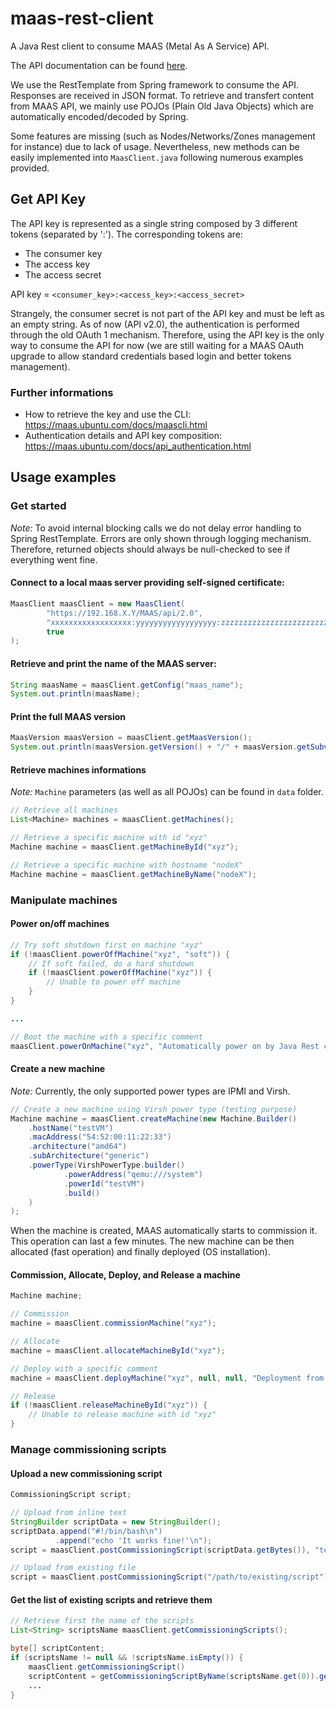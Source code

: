 # maas-rest-client
A Java Rest client to consume MAAS (Metal As A Service) API.

The API documentation can be found [here](https://maas.ubuntu.com/docs/api.html).

We use the RestTemplate from Spring framework to consume the API.
Responses are received in JSON format.
To retrieve and transfert content from MAAS API, we mainly use POJOs (Plain Old Java Objects) which are automatically encoded/decoded by Spring.

Some features are missing (such as Nodes/Networks/Zones management for instance) due to lack of usage. Nevertheless, new methods can be easily implemented into `MaasClient.java` following numerous examples provided. 

## Get API Key

The API key is represented as a single string composed by 3 different tokens (separated by ':'). The corresponding tokens are:

 - The consumer key
 - The access key
 - The access secret
 
API key = `<consumer_key>:<access_key>:<access_secret>`

Strangely, the consumer secret is not part of the API key and must be left as an empty string.
As of now (API v2.0), the authentication is performed through the old OAuth 1 mechanism.
Therefore, using the API key is the only way to consume the API for now (we are still waiting for a MAAS OAuth upgrade to allow standard credentials based login and better tokens management).

### Further informations

 * How to retrieve the key and use the CLI: https://maas.ubuntu.com/docs/maascli.html
 * Authentication details and API key composition: https://maas.ubuntu.com/docs/api_authentication.html

## Usage examples

### Get started

*Note:* To avoid internal blocking calls we do not delay error handling to Spring RestTemplate.
Errors are only shown through logging mechanism.
Therefore, returned objects should always be null-checked to see if everything went fine.


#### Connect to a local maas server providing self-signed certificate:

```java
MaasClient maasClient = new MaasClient(
        "https://192.168.X.Y/MAAS/api/2.0",
        "xxxxxxxxxxxxxxxxxx:yyyyyyyyyyyyyyyyyy:zzzzzzzzzzzzzzzzzzzzzzzzzzzzzzzz",
        true
);
```

#### Retrieve and print the name of the MAAS server:

```java
String maasName = maasClient.getConfig("maas_name");
System.out.println(maasName);
```

#### Print the full MAAS version

```java
MaasVersion maasVersion = maasClient.getMaasVersion();
System.out.println(maasVersion.getVersion() + "/" + maasVersion.getSubversion());
```


#### Retrieve machines informations

*Note:* `Machine` parameters (as well as all POJOs) can be found in `data` folder.

```java
// Retrieve all machines
List<Machine> machines = maasClient.getMachines();

// Retrieve a specific machine with id "xyz"
Machine machine = maasClient.getMachineById("xyz");

// Retrieve a specific machine with hostname "nodeX"
Machine machine = maasClient.getMachineByName("nodeX");
```

### Manipulate machines

#### Power on/off machines

```java
// Try soft shutdown first on machine "xyz"
if (!maasClient.powerOffMachine("xyz", "soft")) {
    // If soft failed, do a hard shutdown
    if (!maasClient.powerOffMachine("xyz")) {
        // Unable to power off machine
    }
}

...

// Boot the machine with a specific comment
maasClient.powerOnMachine("xyz", "Automatically power on by Java Rest client");
```

#### Create a new machine

*Note:* Currently, the only supported power types are IPMI and Virsh.

```java
// Create a new machine using Virsh power type (testing purpose)
Machine machine = maasClient.createMachine(new Machine.Builder()
    .hostName("testVM")
    .macAddress("54:52:00:11:22:33")
    .architecture("amd64")
    .subArchitecture("generic")
    .powerType(VirshPowerType.builder()
            .powerAddress("qemu:///system")
            .powerId("testVM")
            .build()
    )
);
```

When the machine is created, MAAS automatically starts to commission it.
This operation can last a few minutes.
The new machine can be then allocated (fast operation) and finally deployed (OS installation).

#### Commission, Allocate, Deploy, and Release a machine

```java
Machine machine;

// Commission
machine = maasClient.commissionMachine("xyz");

// Allocate
machine = maasClient.allocateMachineById("xyz");

// Deploy with a specific comment
machine = maasClient.deployMachine("xyz", null, null, "Deployment from MAAS Java REST client");

// Release
if (!maasClient.releaseMachineById("xyz")) {
    // Unable to release machine with id "xyz"
}
```

### Manage commissioning scripts

#### Upload a new commissioning script

```java
CommissioningScript script;

// Upload from inline text
StringBuilder scriptData = new StringBuilder();
scriptData.append("#!/bin/bash\n")
          .append("echo 'It works fine!'\n");
script = maasClient.postCommissioningScript(scriptData.getBytes()), "testScript.sh");

// Upload from existing file
script = maasClient.postCommissioningScript("/path/to/existing/script");
```

#### Get the list of existing scripts and retrieve them

```java
// Retrieve first the name of the scripts
List<String> scriptsName maasClient.getCommissioningScripts();

byte[] scriptContent;
if (scriptsName != null && !scriptsName.isEmpty()) {
    maasClient.getCommissioningScript()
    scriptContent = getCommissioningScriptByName(scriptsName.get(0)).getByteArray();
    ...
}
```